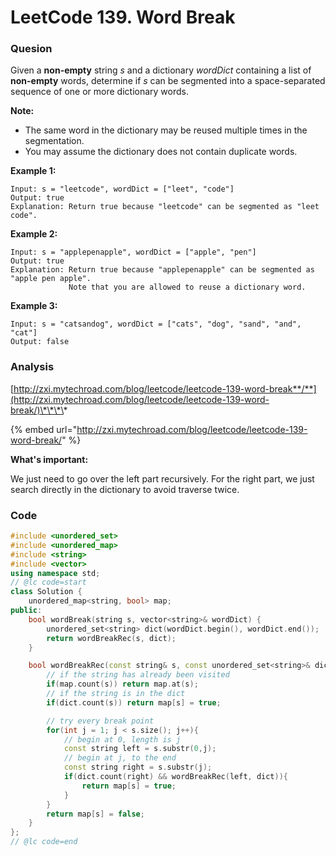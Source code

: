 # LeetCode 139. Word Break

### Quesion

Given a **non-empty** string _s_ and a dictionary _wordDict_ containing a list of **non-empty** words, determine if _s_ can be segmented into a space-separated sequence of one or more dictionary words.

**Note:**

* The same word in the dictionary may be reused multiple times in the segmentation.
* You may assume the dictionary does not contain duplicate words.

**Example 1:**

```text
Input: s = "leetcode", wordDict = ["leet", "code"]
Output: true
Explanation: Return true because "leetcode" can be segmented as "leet code".
```

**Example 2:**

```text
Input: s = "applepenapple", wordDict = ["apple", "pen"]
Output: true
Explanation: Return true because "applepenapple" can be segmented as "apple pen apple".
             Note that you are allowed to reuse a dictionary word.
```

**Example 3:**

```text
Input: s = "catsandog", wordDict = ["cats", "dog", "sand", "and", "cat"]
Output: false
```

### Analysis

[http://zxi.mytechroad.com/blog/leetcode/leetcode-139-word-break**/**](http://zxi.mytechroad.com/blog/leetcode/leetcode-139-word-break/)\*\*\*\*

{% embed url="http://zxi.mytechroad.com/blog/leetcode/leetcode-139-word-break/" %}

**What's important:**

We just need to go over the left part recursively. For the right part, we just search directly in the dictionary to avoid traverse twice.

### Code

```cpp
#include <unordered_set>
#include <unordered_map>
#include <string>
#include <vector>
using namespace std;
// @lc code=start
class Solution {
    unordered_map<string, bool> map;
public:
    bool wordBreak(string s, vector<string>& wordDict) {
        unordered_set<string> dict(wordDict.begin(), wordDict.end());
        return wordBreakRec(s, dict);
    }

    bool wordBreakRec(const string& s, const unordered_set<string>& dict){
        // if the string has already been visited
        if(map.count(s)) return map.at(s); 
        // if the string is in the dict
        if(dict.count(s)) return map[s] = true;

        // try every break point
        for(int j = 1; j < s.size(); j++){
            // begin at 0, length is j
            const string left = s.substr(0,j);
            // begin at j, to the end
            const string right = s.substr(j);
            if(dict.count(right) && wordBreakRec(left, dict)){
                return map[s] = true;
            }
        }
        return map[s] = false;
    }
};
// @lc code=end
```


